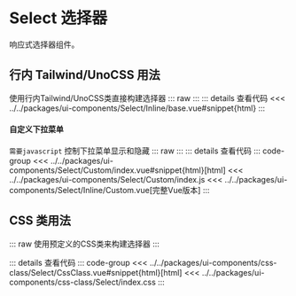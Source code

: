 # Select 选择器

响应式选择器组件。

<script setup>
  import CssSelect from 'ui-components/css-class/Select/CssClass.vue'
  import InlineSelectBase from 'ui-components/Select/Inline/base.vue'
  import InlineSelectCustom from 'ui-components/Select/Custom/index.vue'
</script>

## 行内 Tailwind/UnoCSS 用法
使用行内Tailwind/UnoCSS类直接构建选择器
::: raw
<InlineSelectBase />
:::
::: details 查看代码
<<< ../../packages/ui-components/Select/Inline/base.vue#snippet{html}
:::

#### 自定义下拉菜单
`需要javascript` 控制下拉菜单显示和隐藏
::: raw
<InlineSelectCustom />
:::
::: details 查看代码
::: code-group
<<< ../../packages/ui-components/Select/Custom/index.vue#snippet{html}[html]
<<< ../../packages/ui-components/Select/Custom/index.js
<<< ../../packages/ui-components/Select/Inline/Custom.vue[完整Vue版本]
:::

## CSS 类用法
::: raw
使用预定义的CSS类来构建选择器
<CssSelect />
:::

::: details 查看代码
::: code-group
<<< ../../packages/ui-components/css-class/Select/CssClass.vue#snippet{html}[html]
<<< ../../packages/ui-components/css-class/Select/index.css
:::

